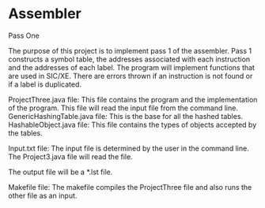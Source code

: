 # Assembler

Pass One

The purpose of this project is to implement pass 1 of the assembler. Pass 1 constructs a symbol table,
the addresses associated with each instruction and the addresses of each label. The program will implement functions 
that are used in SIC/XE. There are errors thrown if an instruction is not found or if a label is duplicated.

  ProjectThree.java file: This file contains the program and the implementation of the program. This file will
  read the input file from the command line.
  GenericHashingTable.java file: This is the base for all the hashed tables.
  HashableObject.java file: This file contains the types of objects accepted by the tables.
  

  Input.txt file: The input file is determined by the user in the command line. The Project3.java file will read the file.
  
  The output file will be a *.lst file.

  Makefile file: The makefile compiles the ProjectThree file and also runs the other file as an input.
  
  

  
